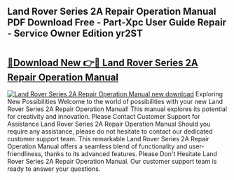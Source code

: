 ## Land Rover Series 2A Repair Operation Manual PDF Download Free - Part-Xpc User Guide Repair - Service Owner Edition yr2ST

# <h2><a href="http://bc79155.oget.top/?id=Land+Rover+Series+2A+Repair+Operation+Manual">🔗Download New 👉🔴 Land Rover Series 2A Repair Operation Manual</a></h2>

[![Land Rover Series 2A Repair Operation Manual new download](https://i.imgur.com/5g1atiW.png)](http://bc79155.oget.top/?id=Land+Rover+Series+2A+Repair+Operation+Manual)
Exploring New Possibilities Welcome to the world of possibilities with your new Land Rover Series 2A Repair Operation Manual! This manual explores its potential for creativity and innovation. Please Contact Customer Support for Assistance Land Rover Series 2A Repair Operation Manual Should you require any assistance, please do not hesitate to contact our dedicated customer support team. This remarkable Land Rover Series 2A Repair Operation Manual offers a seamless blend of functionality and user-friendliness, thanks to its advanced features. Please Don't Hesitate Land Rover Series 2A Repair Operation Manual. Our customer support team is ready to answer your questions.
